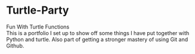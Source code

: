 # Turtle-Party
Fun With Turtle Functions\
This is  a portfolio I set up to  show off some things I have put together with Python and turtle. Also part of getting a stronger mastery of using Git and Github.

